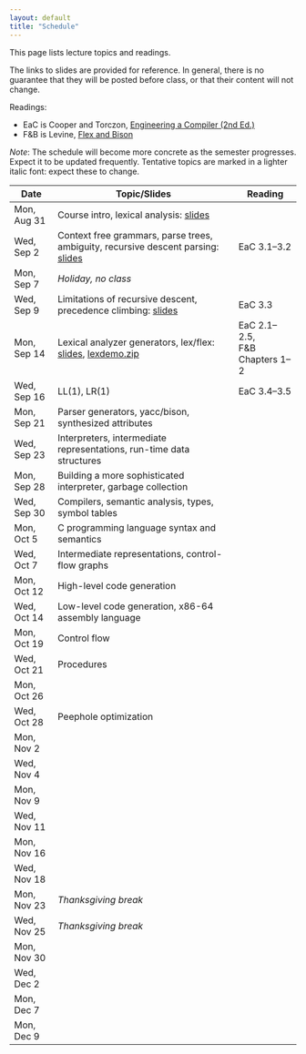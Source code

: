 ```yaml
---
layout: default
title: "Schedule"
---
```


This page lists lecture topics and readings.

The links to slides are provided for reference.  In general, there is no guarantee that they will be posted before class, or that their content will not change.

Readings:

* EaC is Cooper and Torczon, [Engineering a Compiler (2nd Ed.)](https://www.elsevier.com/books/engineering-a-compiler/cooper/978-0-12-088478-0)
* F&amp;B is Levine, [Flex and Bison](https://www.oreilly.com/library/view/flex-bison/9780596805418/)

*Note*: The schedule will become more concrete as the semester progresses. Expect it to be updated frequently.  Tentative topics are marked <span class="tentative">in a lighter italic font</span>: expect these to change.

Date               | Topic/Slides | Reading
------------------ | ------------ | ------------
Mon, Aug 31 | Course intro, lexical analysis: [slides](lectures/lecture01-public.pdf)
Wed, Sep 2 | Context free grammars, parse trees, ambiguity, recursive descent parsing: [slides](lectures/lecture02-public.pdf) | EaC 3.1–3.2
Mon, Sep 7 | *Holiday, no class*
Wed, Sep 9 | Limitations of recursive descent, precedence climbing: [slides](lectures/lecture03-public.pdf) | EaC 3.3
Mon, Sep 14 | Lexical analyzer generators, lex/flex: [slides](lectures/lecture04-public.pdf), [lexdemo.zip](lectures/lexdemo.zip) | EaC 2.1–2.5,<br>F&amp;B Chapters 1–2
Wed, Sep 16 | LL(1), LR(1) | EaC 3.4–3.5
Mon, Sep 21 | <span class="tentative">Parser generators, yacc/bison, synthesized attributes</span>
Wed, Sep 23 | <span class="tentative">Interpreters, intermediate representations, run-time data structures</span>
Mon, Sep 28 | <span class="tentative">Building a more sophisticated interpreter, garbage collection</span>
Wed, Sep 30 | <span class="tentative">Compilers, semantic analysis, types, symbol tables</span>
Mon, Oct 5 | <span class="tentative">C programming language syntax and semantics</span>
Wed, Oct 7 | <span class="tentative">Intermediate representations, control-flow graphs</span>
Mon, Oct 12 | <span class="tentative">High-level code generation</span>
Wed, Oct 14 | <span class="tentative">Low-level code generation, x86-64 assembly language</span>
Mon, Oct 19 | <span class="tentative">Control flow</span>
Wed, Oct 21 | <span class="tentative">Procedures</span>
Mon, Oct 26 | 
Wed, Oct 28 | <span class="tentative">Peephole optimization</span>
Mon, Nov 2 | 
Wed, Nov 4 | 
Mon, Nov 9 | 
Wed, Nov 11 | 
Mon, Nov 16 | 
Wed, Nov 18 | 
Mon, Nov 23 | *Thanksgiving break*
Wed, Nov 25 | *Thanksgiving break*
Mon, Nov 30 | 
Wed, Dec 2 | 
Mon, Dec 7 | 
Mon, Dec 9 | 
